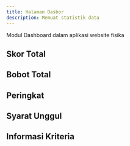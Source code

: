 ```yaml
---
title: Halaman Dasbor
description: Memuat statistik data
---
```


Modul Dashboard dalam aplikasi website fisika

## Skor Total

## Bobot Total

## Peringkat

## Syarat Unggul

## Informasi Kriteria

